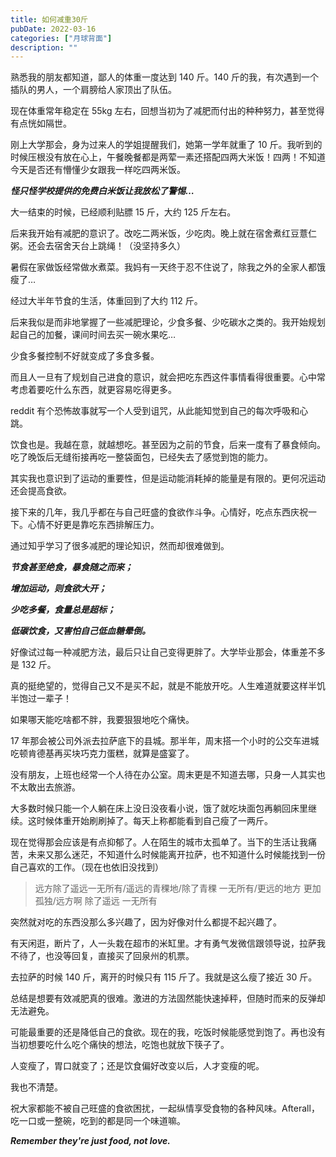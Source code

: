 ```yaml
---
title: 如何减重30斤
pubDate: 2022-03-16
categories: ["月球背面"]
description: ""
---
```


熟悉我的朋友都知道，鄙人的体重一度达到 140 斤。140 斤的我，有次遇到一个插队的男人，一个肩膀给人家顶出了队伍。

现在体重常年稳定在 55kg 左右，回想当初为了减肥而付出的种种努力，甚至觉得有点恍如隔世。

刚上大学那会，身为过来人的学姐提醒我们，她第一学年就重了 10 斤。我听到的时候压根没有放在心上，午餐晚餐都是两荤一素还搭配四两大米饭！四两！不知道今天是否还有懵懂少女跟我一样吃四两米饭。

**_怪只怪学校提供的免费白米饭让我放松了警惕…_**

大一结束的时候，已经顺利贴膘 15 斤，大约 125 斤左右。

后来我开始有减肥的意识了。改吃二两米饭，少吃肉。晚上就在宿舍煮红豆薏仁粥。还会去宿舍天台上跳绳！（没坚持多久）

暑假在家做饭经常做水煮菜。我妈有一天终于忍不住说了，除我之外的全家人都饿瘦了…

经过大半年节食的生活，体重回到了大约 112 斤。

后来我似是而非地掌握了一些减肥理论，少食多餐、少吃碳水之类的。我开始规划起自己的加餐，课间时间去买一碗水果吃…

少食多餐控制不好就变成了多食多餐。

而且人一旦有了规划自己进食的意识，就会把吃东西这件事情看得很重要。心中常考虑着要吃什么东西，就更容易吃得更多。

reddit 有个恐怖故事就写一个人受到诅咒，从此能知觉到自己的每次呼吸和心跳。

饮食也是。我越在意，就越想吃。甚至因为之前的节食，后来一度有了暴食倾向。吃了晚饭后无缝衔接再吃一整袋面包，已经失去了感觉到饱的能力。

其实我也意识到了运动的重要性，但是运动能消耗掉的能量是有限的。更何况运动还会提高食欲。

接下来的几年，我几乎都在与自己旺盛的食欲作斗争。心情好，吃点东西庆祝一下。心情不好更是靠吃东西排解压力。

通过知乎学习了很多减肥的理论知识，然而却很难做到。

**_节食甚至绝食，暴食随之而来；_**

**_增加运动，则食欲大开；_**

**_少吃多餐，食量总是超标；_**

**_低碳饮食，又害怕自己低血糖晕倒。_**

好像试过每一种减肥方法，最后只让自己变得更胖了。大学毕业那会，体重差不多是 132 斤。

真的挺绝望的，觉得自己又不是买不起，就是不能放开吃。人生难道就要这样半饥半饱过一辈子！

如果哪天能吃啥都不胖，我要狠狠地吃个痛快。

17 年那会被公司外派去拉萨底下的县城。那半年，周末搭一个小时的公交车进城吃顿肯德基再买块巧克力蛋糕，就算是盛宴了。

没有朋友，上班也经常一个人待在办公室。周末更是不知道去哪，只身一人其实也不太敢出去旅游。

大多数时候只能一个人躺在床上没日没夜看小说，饿了就吃块面包再躺回床里继续。这时候体重开始刷刷掉了。每天上称都能看到自己瘦了一两斤。

现在觉得那会应该是有点抑郁了。人在陌生的城市太孤单了。当下的生活让我痛苦，未来又那么迷茫，不知道什么时候能离开拉萨，也不知道什么时候能找到一份自己喜欢的工作。（现在也依旧没找到）

> 远方除了遥远一无所有/遥远的青稞地/除了青稞 一无所有/更远的地方 更加孤独/远方啊 除了遥远 一无所有

突然就对吃的东西没那么多兴趣了，因为好像对什么都提不起兴趣了。

有天闲逛，断片了，人一头栽在超市的米缸里。才有勇气发微信跟领导说，拉萨我不待了，也没等回复，直接买了回泉州的机票。

去拉萨的时候 140 斤，离开的时候只有 115 斤了。我就是这么瘦了接近 30 斤。

总结是想要有效减肥真的很难。激进的方法固然能快速掉秤，但随时而来的反弹却无法避免。

可能最重要的还是降低自己的食欲。现在的我，吃饭时候能感觉到饱了。再也没有当初想要吃什么吃个痛快的想法，吃饱也就放下筷子了。

人变瘦了，胃口就变了；还是饮食偏好改变以后，人才变瘦的呢。

我也不清楚。

祝大家都能不被自己旺盛的食欲困扰，一起纵情享受食物的各种风味。Afterall，吃一口或一整碗，吃到的都是同一个味道嘛。

**_Remember they're just food, not love._**
